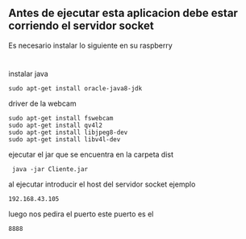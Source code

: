## Antes de ejecutar esta aplicacion debe estar corriendo el servidor socket
Es necesario instalar lo siguiente en su raspberry 
#
instalar java 
```
sudo apt-get install oracle-java8-jdk
```
driver de la webcam
```
sudo apt-get install fswebcam
sudo apt-get install qv4l2
sudo apt-get install libjpeg8-dev 
sudo apt-get install libv4l-dev
```
ejecutar el jar que se encuentra en la carpeta dist
```
 java -jar Cliente.jar
 ```
 al ejecutar introducir el host del servidor socket ejemplo
 ```
 192.168.43.105
 ```
 luego nos pedira el puerto este puerto es el 
 ```
 8888
 ```
 
